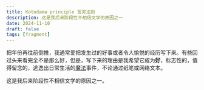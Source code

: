 ```yaml
---
title: Kotodama principle 言灵法则
description: 这是我后来阶段性不相信文学的原因之一
date: 2024-11-10
draft: false 
tags: [fragment] 
---
```

把年份再往前倒推，我通常爱把发生过的好事或者令人愉悦的经历写下来。有些回过头来看完全不是那么好，但是，写下来的理由是我希望它成为**好**，标志性的，值得留念的，逃逸出日常生活的[魔法](https://en.wikipedia.org/wiki/Kotodama)事件，不论通过纸笔或网络文本。

这是我后来阶段性不相信文学的原因之一。

